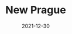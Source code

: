 ---
layout: photo_set
title: New Prague
directory_name: new_prague
permalink: /new_prague/
description: "An example photo gallery."
thumbnail_photo: 
date: "2021-12-30"

photos:
    set: new_prague
    size: 3
---